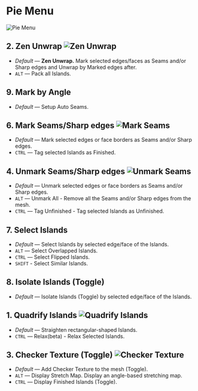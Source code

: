 # Pie Menu

![Pie Menu](img/screen/pie.png)

## 2. Zen Unwrap ![Zen Unwrap](img/icons/zen-unwrap@2x.png)

- *Default* — **Zen Unwrap.** Mark selected edges/faces as Seams and/or Sharp edges and Unwrap by Marked edges after.
- `ALT` — Pack all Islands.

## 9. Mark by Angle

- *Default* — Setup Auto Seams.

## 6. Mark Seams/Sharp edges ![Mark Seams](img/icons/mark-seams@2x.png)

- *Default* — Mark selected edges or face borders as Seams and/or Sharp edges.
- `CTRL` — Tag selected Islands as Finished.

## 4. Unmark Seams/Sharp edges ![Unmark Seams](img/icons/unmark-seams@2x.png)

- *Default* — Unmark selected edges or face borders as Seams and/or Sharp edges.
- `ALT` — Unmark All - Remove all the Seams and/or Sharp edges from the mesh.
- `CTRL` — Tag Unfinished - Tag selected Islands as Unfinished.


## 7. Select Islands

- *Default* — Select Islands by selected edge/face of the Islands.
- `ALT` — Select Overlapped Islands.
- `CTRL` — Select Flipped Islands.
- `SHIFT` - Select Similar Islands.

## 8. Isolate Islands (Toggle)

- *Default* — Isolate Islands (Toggle) by selected edge/face of the Islands.

## 1. Quadrify Islands ![Quadrify Islands](img/icons/quadrify_32.png)

- *Default* — Straighten rectangular-shaped Islands.
- `CTRL` — Relax(beta) - Relax Selected Islands.

## 3. Checker Texture (Toggle) ![Checker Texture](img/icons/checker_32.png)

- *Default* — Add Checker Texture to the mesh (Toggle).
- `ALT` — Display Stretch Map. Display an angle-based stretching map.
- `CTRL` — Display Finished Islands (Toggle).